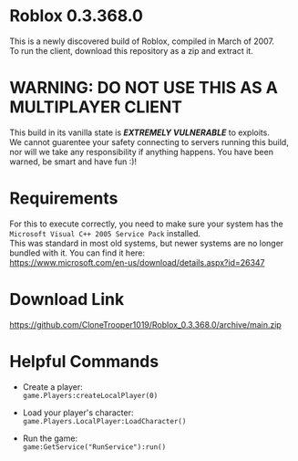 # Roblox 0.3.368.0

This is a newly discovered build of Roblox, compiled in March of 2007.<br>
To run the client, download this repository as a zip and extract it.

# WARNING: DO NOT USE THIS AS A MULTIPLAYER CLIENT #

This build in its vanilla state is ***EXTREMELY VULNERABLE*** to exploits.<br>
We cannot guarentee your safety connecting to servers running this build, nor will we take any responsibility if anything happens.
You have been warned, be smart and have fun :)!

# Requirements #

For this to execute correctly, you need to make sure your system has the `Microsoft Visual C++ 2005 Service Pack` installed.<br>
This was standard in most old systems, but newer systems are no longer bundled with it. You can find it here:<br>
https://www.microsoft.com/en-us/download/details.aspx?id=26347

# Download Link #
https://github.com/CloneTrooper1019/Roblox_0.3.368.0/archive/main.zip

# Helpful Commands #

* Create a player:<br/>
`game.Players:createLocalPlayer(0)`

* Load your player's character:<br/>
`game.Players.LocalPlayer:LoadCharacter()`

* Run the game:<br/>
`game:GetService("RunService"):run()`
